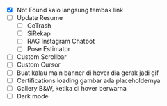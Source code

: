 - [x] Not Found kalo langsung tembak link
- [ ] Update Resume
	- [ ] GoTrash
	- [ ] SiRekap
	- [ ] RAG Instagram Chatbot
	- [ ] Pose Estimator

- [ ] Custom Scrollbar
- [ ] Custom Cursor
- [ ] Buat kalau main banner di hover dia gerak jadi gif
- [ ] Certifications loading gambar ada placeholdernya
- [ ] Gallery B&W, ketika di hover berwarna
- [ ] Dark mode

